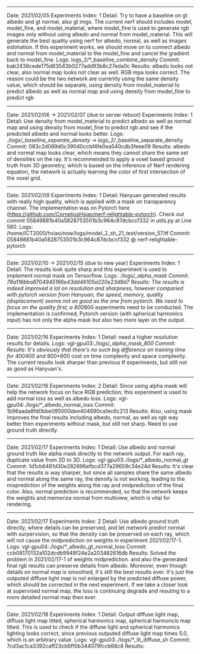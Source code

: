 ----------------------------------------------------------------------------
Date: 2021/02/05
Experiments Index: 1
Detail: Try to have a baseline on gt albedo and gt normal, also gt imgs. The current nerf should includes model, model_fine, and model_material, where model_fine is used to generate rgb images only without using albedo and normal from model_material. This will generate the best quality using nerf for albedo, normal, as well as images estimation. If this experiment works, we should move on to connect albedo and normal from model_material to the model_fine and cancel the gradient back to model_fine.
Logs: logs_2/*_baseline_combine_density
Commit: bab2436cede175d63543b0277add93b8c27eda0c
Results: albedo looks not clear, also normal map looks not clear as well. RGB mpa looks correct. The reason could be the two network are currently using the same density value, which should be separate, using density from model_material to predict albedo as well as normal map and using density from model_fine to predict rgb

----------------------------------------------------------------------------
Date: 2021/02/06 -> 2021/02/07 (due to server reboot)
Experiments Index: 1
Detail: Use density from model_material to predict albedo as well as normal map and using density from model_fine to predict rgb and see if the predicted albedo and normal looks better.
Logs: ./logs/*_baseline_separate_density -> logs_2/*_baseline_separate_density
Commit: 083c2d089d0c39040ccbf4fe0ea540cdb3feee09
Results: albedo and normal map looks clear, which means they cannot share the same set of densities on the ray. It's recommended to apply a voxel based ground truth from 3D geometry, which is based on the inference of Nerf rendering equation, the network is actually learning the color of first intersection of the voxel grid.

----------------------------------------------------------------------------
Date: 2021/02/09
Experiments Index: 1
Detail: Hanyuan generated results with really high quality, which is applied with a mask on transparency channel. The implementation was on Pytorch here (https://github.com/CorneliusHsiao/nerf-relightable-pytorch). Check out commit 05849881b40a5828753501b3c964c87dcbccf332 in utils.py at Line 560.
Logs: /home/ICT2000/hxiao/now/logs/model_2_sh_21_test/version_57/tf
Commit: 05849881b40a5828753501b3c964c87dcbccf332 @ nerf-relightable-pytorch

----------------------------------------------------------------------------
Date: 2021/02/10 -> 2021/02/15 (due to new year)
Experiments Index: 1
Detail: The results look quite sharp and this experiment is used to implement normal mask on Tensorflow.
Logs: ./logs/*_alpha_mask
Commit: 78a116bba8704945166e43dd46105a220e23d9d7
Results: The results is indeed improved a lot on resolution and sharpness, however comparied with pytorch version from Hanyuan, the speed, memory, quality (displacement) seems not as good as the one from pytorch. We need to focus on the quality first, a 800*800 experiments need to be conducted. The implementation is confirmed, Pytorch version (with spherical harmonics input) has not only the alpha mask but also two more layer on the output.

----------------------------------------------------------------------------
Date: 2021/02/16
Experiments Index: 1
Detail: need a higher resolution results for details.
Logs: vgl-gpu03:./logs/*_alpha_mask_800
Commit: 
Results: It's obviously that there's no such big difference on training time for 400*400 and 800*800 cost on time complexity and space complexity. The current results look sharper than previous tf experiments, but still not as good as Hanyuan's.

----------------------------------------------------------------------------
Date: 2021/02/16
Experiments Index: 2
Detail: Since using alpha mask will help the network focus on face RGB prediction, this experiment is used to add normal loss as well as albedo loss.
Logs: vgl-gpu04:./logs/*_albedo_normal_loss
Commit: 1b96aada8fd0bbe095000dee404690ca1ec6c213
Results: Also, using mask improves the final results including albedo, normal, as well as rgb way better then experiments without mask, but still not sharp. Need to use ground truth directly.

----------------------------------------------------------------------------
Date: 2021/02/17
Experiments Index: 1
Detail: Use albedo and normal ground truth like alpha mask directly to the network output. For each ray, duplicate value from 2D to 3D.
Logs: vgl-gpu03:./logs/*_albedo_normal_gt
Commit: 1d1cb6481d30e282696efbcd377a29659c34e24d
Results: It's clear that the results is way sharper, but since all samples share the same albedo and normal along the same ray, the density is not working, leading to the misprediction of the weights along the ray and midprediction of the final color. Also, normal prediction is recommended, so that the network keeps the weights and memorize normal from multiview, which is vital for rendering.

----------------------------------------------------------------------------
Date: 2021/02/17
Experiments Index: 2
Detail: Use albedo ground truth directly, where details can be preserved, and let metwork predict normal with surpervision, so that the density can be preserved on each ray, which will not cause the midprediction on weights in experiment 2021/02/17-1.
Logs: vgl-gpu04:./logs/*_albedo_gt_normal_loss
Commit: ccb08170132a102dcdb9948f24e2a203482616db
Results: Solved the problem in 2021/02/17-1 of weights midprediction. and also the generated final rgb results can preserve details from albedo. Moreover, even though details on normal map is smoothed, it's still the best results ever. It's just the outputed diffuse light map is not enlarged by the predicted diffuse power, which should be corrected in the next experiment. If we take a closer look at supervised normal map, the loss is continuing degrade and resuting to a more detailed normal map then ever.

----------------------------------------------------------------------------
Date: 2021/02/18
Experiments Index: 1
Detail: Output diffuse light map, diffuse light map litted, spherical harmonics map, spherical harmoncis map litted. This is used to check if the diffuse light and spherical harmonics lighting looks correct, since previous outputed diffuse light map times 5.0, which is an arbitrary value.
Logs: vgl-gpu03:./logs/*_lit_diffuse_sh
Commit: 7cd3ac1ca3392caff23cb6ff0b344079fccb68c8
Results: 